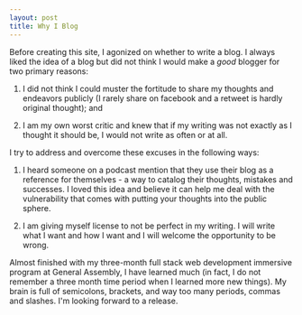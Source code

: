 ```yaml
---
layout: post
title: Why I Blog
---
```


Before creating this site, I agonized on whether to write a blog. I always liked the idea of a blog but did not think I would make a *good* blogger for two primary reasons:

1. I did not think I could muster the fortitude to share my thoughts and endeavors publicly (I rarely share on facebook and a retweet is hardly original thought); and

2. I am my own worst critic and knew that if my writing was not exactly as I thought it should be, I would not write as often or at all.

I try to address and overcome these excuses in the following ways:

1. I heard someone on a podcast mention that they use their blog as a reference for themselves - a way to catalog their thoughts, mistakes and successes. I loved this idea and believe it can help me deal with the vulnerability that comes with putting your thoughts into the public sphere.

2. I am giving myself license to not be perfect in my writing. I will write what I want and how I want and I will welcome the opportunity to be wrong.

Almost finished with my three-month full stack web development immersive program at General Assembly, I have learned much (in fact, I do not remember a three month time period when I learned more new things). My brain is full of semicolons, brackets, and way too many periods, commas and slashes. I'm looking forward to a release.
